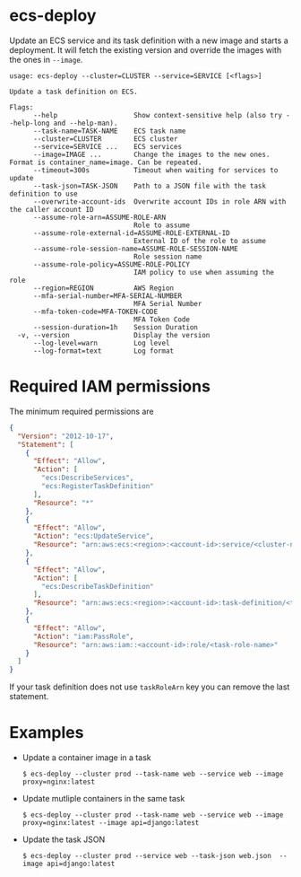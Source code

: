 # ecs-deploy

Update an ECS service and its task definition with a new image and starts a deployment. It will fetch the existing version
and override the images with the ones in `--image`.

```
usage: ecs-deploy --cluster=CLUSTER --service=SERVICE [<flags>]

Update a task definition on ECS.

Flags:
      --help                   Show context-sensitive help (also try --help-long and --help-man).
      --task-name=TASK-NAME    ECS task name
      --cluster=CLUSTER        ECS cluster
      --service=SERVICE ...    ECS services
      --image=IMAGE ...        Change the images to the new ones. Format is container_name=image. Can be repeated.
      --timeout=300s           Timeout when waiting for services to update
      --task-json=TASK-JSON    Path to a JSON file with the task definition to use
      --overwrite-account-ids  Overwrite account IDs in role ARN with the caller account ID
      --assume-role-arn=ASSUME-ROLE-ARN
                               Role to assume
      --assume-role-external-id=ASSUME-ROLE-EXTERNAL-ID
                               External ID of the role to assume
      --assume-role-session-name=ASSUME-ROLE-SESSION-NAME
                               Role session name
      --assume-role-policy=ASSUME-ROLE-POLICY
                               IAM policy to use when assuming the role
      --region=REGION          AWS Region
      --mfa-serial-number=MFA-SERIAL-NUMBER
                               MFA Serial Number
      --mfa-token-code=MFA-TOKEN-CODE
                               MFA Token Code
      --session-duration=1h    Session Duration
  -v, --version                Display the version
      --log-level=warn         Log level
      --log-format=text        Log format

```

# Required IAM permissions

The minimum required permissions are

```json
{
  "Version": "2012-10-17",
  "Statement": [
    {
      "Effect": "Allow",
      "Action": [
        "ecs:DescribeServices",
        "ecs:RegisterTaskDefinition"
      ],
      "Resource": "*"
    },
    {
      "Effect": "Allow",
      "Action": "ecs:UpdateService",
      "Resource": "arn:aws:ecs:<region>:<account-id>:service/<cluster-name>/<service-name>"
    },
    {
      "Effect": "Allow",
      "Action": [
        "ecs:DescribeTaskDefinition"
      ],
      "Resource": "arn:aws:ecs:<region>:<account-id>:task-definition/<task-family>"
    },
    {
      "Effect": "Allow",
      "Action": "iam:PassRole",
      "Resource": "arn:aws:iam::<account-id>:role/<task-role-name>"
    }
  ]
}
```

If your task definition does not use `taskRoleArn` key you can remove the last statement.

# Examples

* Update a container image in a task
  ```
  $ ecs-deploy --cluster prod --task-name web --service web --image proxy=nginx:latest
  ```
* Update mutliple containers in the same task
  ```
  $ ecs-deploy --cluster prod --task-name web --service web --image proxy=nginx:latest --image api=django:latest
  ```
* Update the task JSON
  ```
  $ ecs-deploy --cluster prod --service web --task-json web.json  --image api=django:latest
  ```
